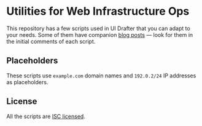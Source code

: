 # Utilities for Web Infrastructure Ops

This repository has a few scripts used in UI Drafter that you can adapt to your
needs. Some of them have companion [blog posts](https://blog.uidrafter.com)
&mdash; look for them in the initial comments of each script.


## Placeholders
These scripts use `example.com` domain names
and `192.0.2/24` IP addresses as placeholders.


## License
All the scripts are [ISC licensed](./LICENSE).
